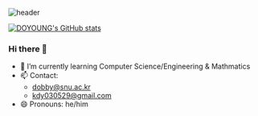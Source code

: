 ![header](https://capsule-render.vercel.app/api?type=waving&color=timeGradient&height=280&section=header&text=Welcome%20to%20DOYOUNG's%20profile!&fontSize=35&fontColor=ffffff8e)

[![DOYOUNG's GitHub stats](https://github-readme-stats.vercel.app/api?username=choco-bear&include_all_commits=true&theme=nord&hide_border=true&count_private=true)](https://github.com/choco-bear/github-readme-stats)

### Hi there 👋
- 🌱 I’m currently learning Computer Science/Engineering & Mathmatics
- 📫 Contact:
  - dobby@snu.ac.kr
  - kdy030529@gmail.com
- 😄 Pronouns: he/him
